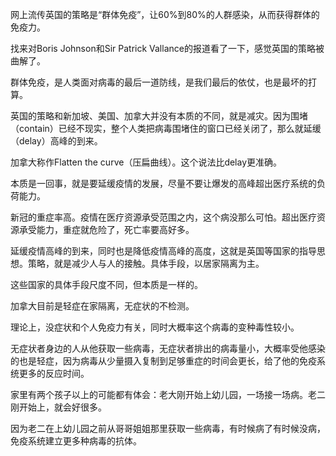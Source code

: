 网上流传英国的策略是“群体免疫”，让60%到80%的人群感染，从而获得群体的免疫力。

找来对Boris Johnson和Sir Patrick Vallance的报道看了一下，感觉英国的策略被曲解了。

群体免疫，是人类面对病毒的最后一道防线，是我们最后的依仗，也是最坏的打算。

英国的策略和新加坡、美国、加拿大并没有本质的不同，就是减灾。因为围堵（contain）已经不现实，整个人类把病毒围堵住的窗口已经关闭了，那么就延缓（delay）高峰的到来。

加拿大称作Flatten the curve（压扁曲线）。这个说法比delay更准确。

本质是一回事，就是要延缓疫情的发展，尽量不要让爆发的高峰超出医疗系统的负荷能力。

新冠的重症率高。疫情在医疗资源承受范围之内，这个病没那么可怕。超出医疗资源承受能力，重症就危险了，死亡率要高好多。

延缓疫情高峰的到来，同时也是降低疫情高峰的高度，这就是英国等国家的指导思想。策略，就是减少人与人的接触。具体手段，以居家隔离为主。

这些国家的具体手段尺度不同，但本质是一样的。

加拿大目前是轻症在家隔离，无症状的不检测。

理论上，没症状和个人免疫力有关，同时大概率这个病毒的变种毒性较小。

无症状者身边的人从他获取一些病毒，无症状者排出的病毒量小，大概率受他感染的也是轻症，因为病毒从少量摄入复制到足够重症的时间会更长，给了他的免疫系统更多的反应时间。

家里有两个孩子以上的可能都有体会：老大刚开始上幼儿园，一场接一场病。老二刚开始上，就会好很多。

因为老二在上幼儿园之前从哥哥姐姐那里获取一些病毒，有时候病了有时候没病，免疫系统建立更多种病毒的抗体。

